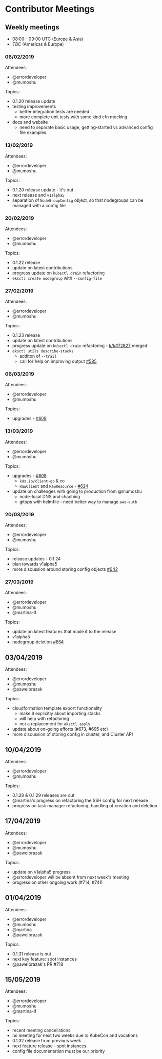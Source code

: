 # Contributor Meetings

## Weekly meetings

- 08:00 - 09:00 UTC (Europe & Asia)
- _TBC_ (Americas & Europe)

### 06/02/2019

Attendees:
- @errordeveloper
- @mumoshu

Topics:
- 0.1.20 release update
- testing improvements
    - better integration tests are needed
    - more complete unit tests with some kind cfn mocking
- docs and website
    - need to separate basic usage, getting-started vs advanced config file examples

### 13/02/2019

Attendees:
- @errordeveloper
- @mumoshu

Topics:
- 0.1.20 release update - it's out
- next release and `v1alpha5`
- separation of `NodeGroupConfig` object, so that nodegroups can be managed with a config file

### 20/02/2019

Attendees:
- @errordeveloper
- @mumoshu

Topics:
- 0.1.22 release
- update on latest contributions
- progress update on `kubectl drain` refactoring
- `eksctl create nodegroup` with `--config-file`

### 27/02/2019

Attendees:
- @errordeveloper
- @mumoshu

Topics:
- 0.1.23 release
- update on latest contributions
- progress update on `kubectl drain` refactoring - [k/k#72827](https://github.com/kubernetes/kubernetes/pull/72827) merged
- `eksctl utils describe-stacks`
  - additon of `--trail`
  - call for help on improving output [#585](https://github.com/weaveworks/eksctl/issues/585)

### 06/03/2019

Attendees:
- @errordeveloper
- @mumoshu

Topics:
- upgrades - [#608](https://github.com/weaveworks/eksctl/issues/608)

### 13/03/2019

Attendees:
- @errordeveloper
- @mumoshu

Topics:
- upgrades - [#608](https://github.com/weaveworks/eksctl/issues/608)
   - `k8s.io/client-go` & co
   - `RawClient` and `RawResource` - [#624](https://github.com/weaveworks/eksctl/pull/624)
- update on challenges with going to production from @mumoshu
   - node-local DNS and chaching
   - gitops with helmfile - need better way to manage `aws-auth`

### 20/03/2019

Attendees:
- @errordeveloper
- @mumoshu

Topics:
- release updates - 0.1.24
- plan towards v1alpha5
- more discussion around storing config objects [#642](https://github.com/weaveworks/eksctl/issues/642)

### 27/03/2019

Attendees:
- @errordeveloper
- @mumoshu
- @martina-if

Topics:
- update on latest features that made it to the release
- v1alpha5
- nodegroup deletion [#664](https://github.com/weaveworks/eksctl/issues/664)

## 03/04/2019

Attendees:
- @errordeveloper
- @mumoshu
- @pawelprazak

Topics:
- cloudformation template export functionality
  - make it explicitly about importing stacks
  - will help with refactoring
  - not a replacement for `eksctl apply`
- update about on-going efforts (#673, #695 etc)
- more discussion of storing config in cluster, and Cluster API

## 10/04/2019

Attendees:
- @errordeveloper
- @mumoshu

Topics:
- 0.1.28 & 0.1.29 releases are out
- @martina's progress on refactoring the SSH config for next release
- progress on task manager refactoring, handling of creation and deletion

## 17/04/2019

Attendees:
- @errordeveloper
- @mumoshu
- @pawelprazak

Topics:
- update on v1alpha5 progress
- @errordeveloper will be absent from next week's meeting 
- progress on other ongoing work (#714, #741)

## 01/04/2019

Attendees:
- @errordeveloper
- @mumoshu
- @martina
- @pawelprazak

Topics:
- 0.1.31 release is out
- next key feature: spot instances
- @pawelprazak's PR #718

## 15/05/2019

Attendees:
- @errordeveloper
- @mumoshu
- @martina-if

Topics:
- recent meeting cancellations
- no meeting for next two weeks due to KubeCon and vocations
- 0.1.32 release from previous week
- next feature release - spot instances
- config file documentation must be our priority

